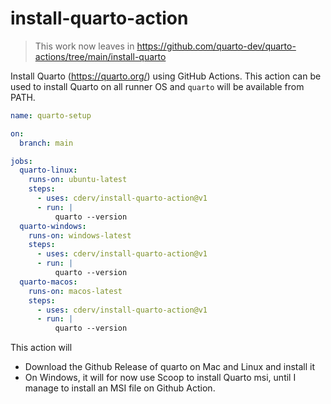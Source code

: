 # install-quarto-action

> This work now leaves in https://github.com/quarto-dev/quarto-actions/tree/main/install-quarto

Install Quarto (https://quarto.org/) using GitHub Actions. This action can be used to install Quarto on all runner OS and `quarto` will be available from PATH.

```yaml
name: quarto-setup

on: 
  branch: main

jobs:
  quarto-linux:
    runs-on: ubuntu-latest
    steps:
      - uses: cderv/install-quarto-action@v1
      - run: |
          quarto --version
  quarto-windows:
    runs-on: windows-latest
    steps:
      - uses: cderv/install-quarto-action@v1
      - run: |
          quarto --version
  quarto-macos:
    runs-on: macos-latest
    steps:
      - uses: cderv/install-quarto-action@v1
      - run: |
          quarto --version
```

This action will 

* Download the Github Release of quarto on Mac and Linux and install it
* On Windows, it will for now use Scoop to install Quarto msi, until I manage to install an MSI file on Github Action.